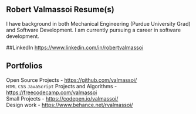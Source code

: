 ## Robert Valmassoi Resume(s)
I have background in both Mechanical Engineering (Purdue University Grad) and Software Development. I am currently pursuing a career in software development.

##LinkedIn
https://www.linkedin.com/in/robertvalmassoi

## Portfolios
Open Source Projects - https://github.com/valmassoi/  
`HTML` `CSS` `JavaScript` Projects and Algorithms - https://freecodecamp.com/valmassoi  
Small Projects - https://codepen.io/valmassoi/  
Design work - https://www.behance.net/rvalmassoi/  
